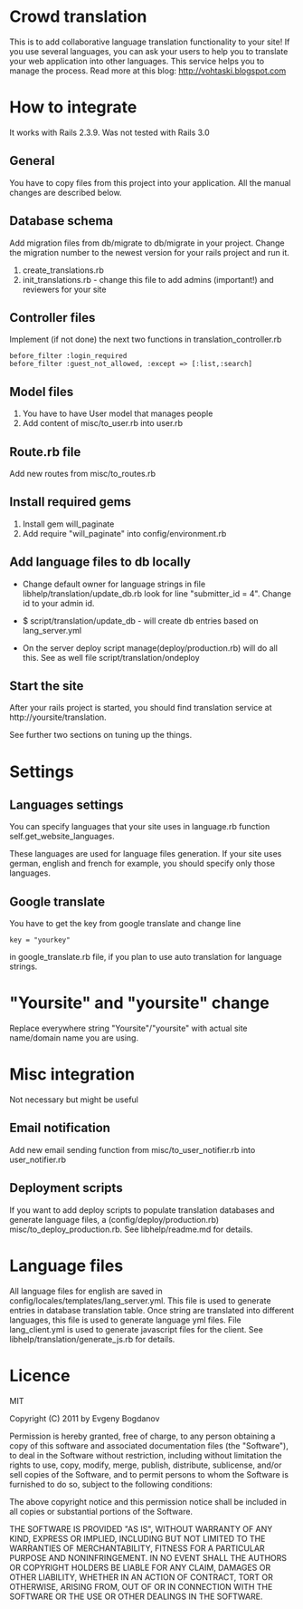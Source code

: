 Crowd translation
=================
This is to add collaborative language translation functionality to your site!
If you use several languages, you can ask your users to help you to translate
your web application into other languages. This service helps you to manage the
process. Read more at this blog: http://vohtaski.blogspot.com

How to integrate
===============
It works with Rails 2.3.9. Was not tested with Rails 3.0

General
-------
You have to copy files from this project into your application.
All the manual changes are described below.

Database schema
---------
Add migration files from db/migrate to db/migrate in your project. 
Change the migration number to the newest version for your rails project and run it.

1. create_translations.rb
2. init_translations.rb - change this file to add admins (important!) and reviewers for your site

Controller files
-------------------------
Implement (if not done) the next two functions in translation_controller.rb

    before_filter :login_required
    before_filter :guest_not_allowed, :except => [:list,:search]

Model files
------
1. You have to have User model that manages people
2. Add content of misc/to_user.rb into user.rb

Route.rb file
------
Add new routes from misc/to_routes.rb

Install required gems
---------------------
1. Install gem will_paginate
2. Add require "will_paginate" into config/environment.rb 

Add language files to db locally
--------------------------------
* Change default owner for language strings in file libhelp/translation/update_db.rb
look for line "submitter_id = 4". Change id to your admin id.

* $ script/translation/update\_db - will create db entries based on lang\_server.yml

* On the server deploy script manage(deploy/production.rb) will do all this.
See as well file script/translation/ondeploy


Start the site
--------
After your rails project is started,
you should find translation service at http://yoursite/translation.

See further two sections on tuning up the things.

Settings
========
Languages settings
------------------
You can specify languages that your site uses
in language.rb function self.get\_website\_languages.

These languages are used for language files generation.
If your site uses german, english and french for example, you should specify
only those languages.

Google translate
----------------
You have to get the key from google translate and change line

    key = "yourkey" 
    
in google_translate.rb file, if you plan to use auto translation
for language strings.

"Yoursite" and "yoursite" change
===============
Replace everywhere string "Yoursite"/"yoursite" with actual site name/domain name you are using.


Misc integration
================
Not necessary but might be useful

Email notification
------------------
Add new email sending function from misc/to\_user\_notifier.rb into user\_notifier.rb

Deployment scripts
--------------
If you want to add deploy scripts to populate translation databases
and generate language files, a (config/deploy/production.rb)
misc/to\_deploy\_production.rb. See libhelp/readme.md for details.

Language files
==============
All language files for english are saved in config/locales/templates/lang\_server.yml.
This file is used to generate entries in database translation table. Once
string are translated into different languages, this file is used to generate
language yml files. File lang\_client.yml is used to generate javascript files
for the client. See libhelp/translation/generate\_js.rb for details.

Licence
=======
MIT

Copyright (C) 2011 by Evgeny Bogdanov

Permission is hereby granted, free of charge, to any person obtaining a copy
of this software and associated documentation files (the "Software"), to deal
in the Software without restriction, including without limitation the rights
to use, copy, modify, merge, publish, distribute, sublicense, and/or sell
copies of the Software, and to permit persons to whom the Software is
furnished to do so, subject to the following conditions:

The above copyright notice and this permission notice shall be included in
all copies or substantial portions of the Software.

THE SOFTWARE IS PROVIDED "AS IS", WITHOUT WARRANTY OF ANY KIND, EXPRESS OR
IMPLIED, INCLUDING BUT NOT LIMITED TO THE WARRANTIES OF MERCHANTABILITY,
FITNESS FOR A PARTICULAR PURPOSE AND NONINFRINGEMENT. IN NO EVENT SHALL THE
AUTHORS OR COPYRIGHT HOLDERS BE LIABLE FOR ANY CLAIM, DAMAGES OR OTHER
LIABILITY, WHETHER IN AN ACTION OF CONTRACT, TORT OR OTHERWISE, ARISING FROM,
OUT OF OR IN CONNECTION WITH THE SOFTWARE OR THE USE OR OTHER DEALINGS IN
THE SOFTWARE.

